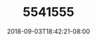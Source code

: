 ---
title: 5541555
date: 2018-09-03T18:42:21-08:00
draft: false
name: 黒羽イヴ
img_url: https://cdn.u1.huluxia.com/g4/M02/63/DB/rBAAdmHwCJ2Ad6ZlAANOQolv6F8095.png
original_fn: DSCF0454.jpg
tags:
- 黒羽イヴ

---
